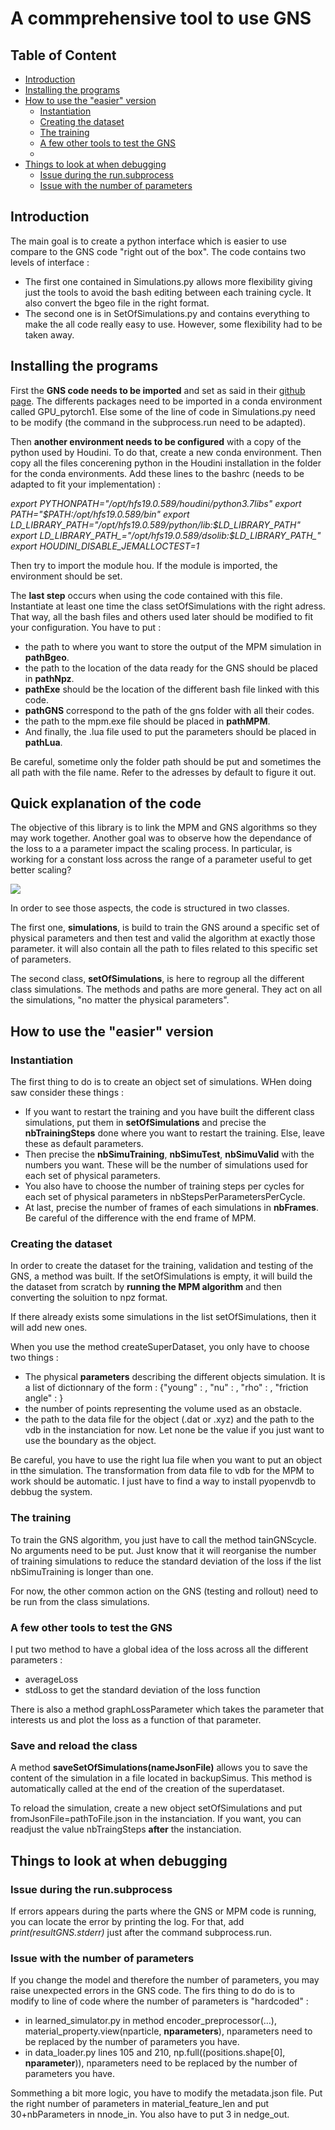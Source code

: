 # A commprehensive tool to use GNS 
## Table of Content
- [Introduction](#introduction)
- [Installing the programs](#installing-the-programs)
- [How to use the "easier" version](#how-to-use-the-easier-version)
    - [Instantiation](#instantiation)
    - [Creating the dataset](#creating-the-dataset)
    - [The training](#the-training)
    - [A few other tools to test the GNS](#a-few-other-tools-to-test-the-gns)
    - 
- [Things to look at when debugging](#things-to-look-at-when-debugging)
    - [Issue during the run.subprocess](#issue-during-the-runsubprocess)
    - [Issue with the number of parameters](#issue-with-the-number-of-parameters)


## Introduction
The main goal is to create a python interface which is easier to use compare to the GNS code "right out of the box". The code contains two levels of interface : 
- The first one contained in Simulations.py allows more flexibility giving just the tools to avoid the bash editing between each training cycle. It also convert the bgeo file in the right format.
- The second one is in SetOfSimulations.py and contains everything to make the all code really easy to use. However, some flexibility had to be taken away.

## Installing the programs
First the **GNS code needs to be imported** and set as said in their [github page](https://github.com/geoelements/gns). The differents packages need to be imported in a conda environment called GPU_pytorch1. Else some of the line of code in Simulations.py need to be modify (the command in the subprocess.run need to be adapted).

Then **another environment needs to be configured** with a copy of the python used by Houdini. To do that, create a new conda environment. Then copy all the files concerening python in the Houdini installation in the folder for the conda environments. Add these lines to the bashrc (needs to be adapted to fit your implementation) : 

*export PYTHONPATH="/opt/hfs19.0.589/houdini/python3.7libs"
export PATH="$PATH:/opt/hfs19.0.589/bin"
export LD_LIBRARY_PATH="/opt/hfs19.0.589/python/lib:$LD_LIBRARY_PATH"
export LD_LIBRARY_PATH_="/opt/hfs19.0.589/dsolib:$LD_LIBRARY_PATH_"
export HOUDINI_DISABLE_JEMALLOCTEST=1*

Then try to import the module hou. If the module is imported, the environment should be set.

The **last step** occurs when using the code contained with this file. Instantiate at least one time the class setOfSimulations with the right adress. That way, all the bash files and others used later should be modified to fit your configuration. You have to put :
- the path to where you want to store the output of the MPM simulation in **pathBgeo**.
- the path to the location of the data ready for the GNS should be placed in **pathNpz**.
- **pathExe** should be the location of the different bash file linked with this code.
- **pathGNS** correspond to the path of the gns folder with all their codes.
- the path to the mpm.exe file should be placed in **pathMPM**.
- And finally, the .lua file used to put the parameters should be placed in **pathLua**.

Be careful, sometime only the folder path should be put and sometimes the all path with the file name. Refer to the adresses by default to figure it out.

## Quick explanation of the code

The objective of this library is to link the MPM and GNS algorithms so they may work together. Another goal was to observe how the dependance of the loss to a a parameter impact the scaling process. In particular, is working for a constant loss across the range of a parameter useful to get better scaling?

![](quickExplanation0.jpg)

In order to see those aspects, the code is structured in two classes.

The first one, **simulations**, is build to train the GNS around a specific set of physical parameters and then test and valid the algorithm at exactly those parameter. it will also contain all the path to files related to this specific set of parameters.

The second class, **setOfSimulations**, is here to regroup all the different class simulations. The methods and paths are more general. They act on all the simulations, "no matter the physical parameters". 

## How to use the "easier" version
### Instantiation
    
The first thing to do is to create an object set of simulations. WHen doing saw consider these things : 
- If you want to restart the training and you have built the different class simulations, put them in **setOfSimulations** and precise the **nbTrainingSteps** done where you want to restart the training. Else, leave these as default parameters.
- Then precise the **nbSimuTraining**, **nbSimuTest**, **nbSimuValid** with the numbers you want. These will be the number of simulations used for each set of physical parameters.
- You also have to choose the number of training steps per cycles for each set of physical parameters in nbStepsPerParametersPerCycle.
- At last, precise the number of frames of each simulations in **nbFrames**. Be careful of the difference with the end frame of MPM.

### Creating the dataset

In order to create the dataset for the training, validation and testing of the GNS, a method was built. If the setOfSimulations is empty, it will build the the dataset from scratch by **running the MPM algorithm** and then converting the soluition to npz format. 

If there already exists some simulations in the list setOfSimulations, then it will add new ones. 

When you use the method createSuperDataset, you only have to choose two things : 
- The physical **parameters** describing the different objects simulation. It is a list of dictionnary of the form : {"young" : , "nu" : , "rho" : , "friction angle" : }
- the number of points representing the volume used as an obstacle.
- the path to the data file for the object (.dat or .xyz) and the path to the vdb in the instanciation for now. Let none be the value if you just want to use the boundary as the object.

Be careful, you have to use the right lua file when you want to put an object in tthe simulation. The transformation from data file to vdb for the MPM to work should be automatic. I just have to find a way to install pyopenvdb to debbug the system.

### The training

To train the GNS algorithm, you just have to call the method tainGNScycle. No arguments need to be put. Just know that it will reorganise the number of training simulations to reduce the standard deviation of the loss if the list nbSimuTraining is longer than one.

For now, the other common action on the GNS (testing and rollout) need to be run from the class simulations.

### A few other tools to test the GNS

I put two method to have a global idea of the loss across all the different parameters :
- averageLoss 
- stdLoss to get the standard deviation of the loss function

There is also a method graphLossParameter which takes the parameter that interests us and plot the loss as a function of that parameter.

### Save and reload the class

A method **saveSetOfSimulations(nameJsonFile)** allows you to save the content of the simulation in a file located in backupSimus. This method is automatically called at the end of the creation of the superdataset.

To reload the simulation, create a new object setOfSimulations and put fromJsonFile=pathToFile.json in the instanciation. If you want, you can readjust the value nbTraingSteps **after** the instanciation.

## Things to look at when debugging
### Issue during the run.subprocess

If errors appears during the parts where the GNS or MPM code is running, you can locate the error by printing the log. For that, add *print(resultGNS.stderr)* just after the command subprocess.run.

### Issue with the number of parameters 

If you change the model and therefore the number of parameters, you may raise unexpected errors in the GNS code. The firs thing to do do is to modify to line of code where the number of parameters is "hardcoded" : 
- in learned_simulator.py in method encoder_preprocessor(...), material_property.view(nparticle, **nparameters**), nparameters need to be replaced by the number of parameters you have.
- in data_loader.py lines 105 and 210, np.full((positions.shape[0], **nparameter**)), nparameters need to be replaced by the number of parameters you have.

Sommething a bit more logic, you have to modify the metadata.json file. Put the right number of parameters in material_feature_len and put 30+nbParameters in nnode_in. You also have to put 3 in nedge_out.

